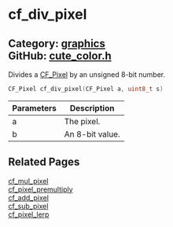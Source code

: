 [](../header.md ':include')

# cf_div_pixel

Category: [graphics](/api_reference?id=graphics)  
GitHub: [cute_color.h](https://github.com/RandyGaul/cute_framework/blob/master/include/cute_color.h)  
---

Divides a [CF_Pixel](/graphics/cf_pixel.md) by an unsigned 8-bit number.

```cpp
CF_Pixel cf_div_pixel(CF_Pixel a, uint8_t s)
```

Parameters | Description
--- | ---
a | The pixel.
b | An 8-bit value.

## Related Pages

[cf_mul_pixel](/graphics/cf_mul_pixel.md)  
[cf_pixel_premultiply](/graphics/cf_pixel_premultiply.md)  
[cf_add_pixel](/graphics/cf_add_pixel.md)  
[cf_sub_pixel](/graphics/cf_sub_pixel.md)  
[cf_pixel_lerp](/graphics/cf_pixel_lerp.md)  
